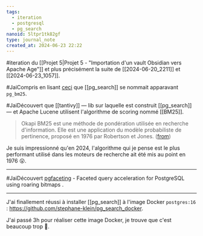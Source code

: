```yaml
---
tags:
  - iteration
  - postgresql
  - pg_search
nanoid: 5ltpr1tk82gf
type: journal_note
created_at: 2024-06-23 22:22
---
```

#iteration du [[Projet 5|Projet 5 - "Importation d'un vault Obsidian vers Apache Age"]] et plus précisément la suite de [[2024-06-20_2211]] et [[2024-06-23_1057]].

#JaiCompris en lisant [ceci](https://github.com/paradedb/paradedb/issues/841) que [[pg_search]] se nommait apparavant `pg_bm25`.

#JaiDécouvert que [[tantivy]] — lib sur laquelle est construit [[pg_search]] — et Apache Lucene utilisent l'algorithme de scoring nommé [[BM25]].

> Okapi BM25 est une méthode de pondération utilisée en recherche d'information. Elle est une application du modèle probabiliste de pertinence, proposé en 1976 par Robertson et Jones. ([from](https://fr.wikipedia.org/wiki/Okapi_BM25))

Je suis impressionné qu'en 2024, l'algorithme qui je pense est le plus performant utilisé dans les moteurs de recherche ait été mis au point en 1976 😮.

---

#JaiDécouvert  [pgfaceting](https://github.com/cybertec-postgresql/pgfaceting) -  Faceted query acceleration for PostgreSQL using roaring bitmaps .

---

J'ai finallement réussi à installer [[pg_search]] à l'image Docker `postgres:16` : <https://github.com/stephane-klein/pg_search_docker>.

J'ai passé 3h pour réaliser cette image Docker, je trouve que c'est beaucoup trop 🫣.
